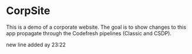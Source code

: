 # CorpSite

This is a demo of a corporate website. The goal is to show changes to this app propagate through the Codefresh pipelines (Classic and CSDP).

new line added ay 23:22
